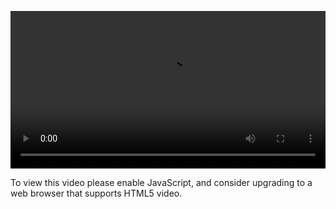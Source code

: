 <video controls="" style="width: 100%; display: block;"><source src="http://o86bpj665.bkt.clouddn.com/meteor-react-bird/5-install-meteor.mp4" type="video/mp4"><p>To view this video please enable JavaScript, and consider upgrading to a web browser that supports HTML5 video.</p></video>
